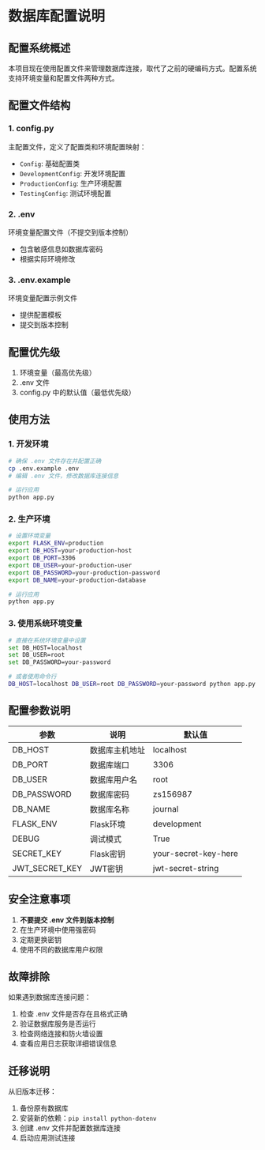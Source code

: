 # 数据库配置说明

## 配置系统概述

本项目现在使用配置文件来管理数据库连接，取代了之前的硬编码方式。配置系统支持环境变量和配置文件两种方式。

## 配置文件结构

### 1. config.py
主配置文件，定义了配置类和环境配置映射：
- `Config`: 基础配置类
- `DevelopmentConfig`: 开发环境配置
- `ProductionConfig`: 生产环境配置
- `TestingConfig`: 测试环境配置

### 2. .env
环境变量配置文件（不提交到版本控制）
- 包含敏感信息如数据库密码
- 根据实际环境修改

### 3. .env.example
环境变量配置示例文件
- 提供配置模板
- 提交到版本控制

## 配置优先级

1. 环境变量（最高优先级）
2. .env 文件
3. config.py 中的默认值（最低优先级）

## 使用方法

### 1. 开发环境
```bash
# 确保 .env 文件存在并配置正确
cp .env.example .env
# 编辑 .env 文件，修改数据库连接信息

# 运行应用
python app.py
```

### 2. 生产环境
```bash
# 设置环境变量
export FLASK_ENV=production
export DB_HOST=your-production-host
export DB_PORT=3306
export DB_USER=your-production-user
export DB_PASSWORD=your-production-password
export DB_NAME=your-production-database

# 运行应用
python app.py
```

### 3. 使用系统环境变量
```bash
# 直接在系统环境变量中设置
set DB_HOST=localhost
set DB_USER=root
set DB_PASSWORD=your-password

# 或者使用命令行
DB_HOST=localhost DB_USER=root DB_PASSWORD=your-password python app.py
```

## 配置参数说明

| 参数 | 说明 | 默认值 |
|------|------|--------|
| DB_HOST | 数据库主机地址 | localhost |
| DB_PORT | 数据库端口 | 3306 |
| DB_USER | 数据库用户名 | root |
| DB_PASSWORD | 数据库密码 | zs156987 |
| DB_NAME | 数据库名称 | journal |
| FLASK_ENV | Flask环境 | development |
| DEBUG | 调试模式 | True |
| SECRET_KEY | Flask密钥 | your-secret-key-here |
| JWT_SECRET_KEY | JWT密钥 | jwt-secret-string |

## 安全注意事项

1. **不要提交 .env 文件到版本控制**
2. 在生产环境中使用强密码
3. 定期更换密钥
4. 使用不同的数据库用户权限

## 故障排除

如果遇到数据库连接问题：

1. 检查 .env 文件是否存在且格式正确
2. 验证数据库服务是否运行
3. 检查网络连接和防火墙设置
4. 查看应用日志获取详细错误信息

## 迁移说明

从旧版本迁移：
1. 备份原有数据库
2. 安装新的依赖：`pip install python-dotenv`
3. 创建 .env 文件并配置数据库连接
4. 启动应用测试连接
